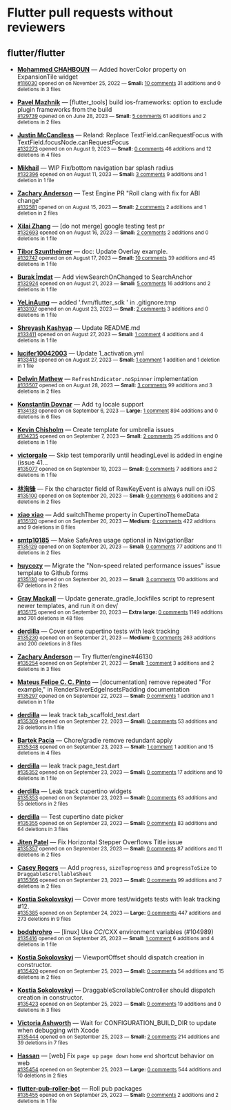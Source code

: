 # Flutter pull requests without reviewers

## flutter/flutter

* **[Mohammed  CHAHBOUN](https://github.com/M97Chahboun)** &mdash; Added hoverColor property on ExpansionTile widget<br />
    <sub>[#116030](https://github.com/flutter/flutter/pull/116030) opened on on November 25, 2022 &mdash; **Small:** [10 comments](https://github.com/flutter/flutter/pull/116030) 31 additions and 0 deletions in 3 files</sub><br />

* **[Pavel Mazhnik](https://github.com/p-mazhnik)** &mdash; [flutter_tools] build ios-frameworks: option to exclude plugin frameworks from the build<br />
    <sub>[#129739](https://github.com/flutter/flutter/pull/129739) opened on on June 28, 2023 &mdash; **Small:** [5 comments](https://github.com/flutter/flutter/pull/129739) 61 additions and 2 deletions in 2 files</sub><br />

* **[Justin McCandless](https://github.com/justinmc)** &mdash; Reland: Replace TextField.canRequestFocus with TextField.focusNode.canRequestFocus<br />
    <sub>[#132273](https://github.com/flutter/flutter/pull/132273) opened on on August 9, 2023 &mdash; **Small:** [0 comments](https://github.com/flutter/flutter/pull/132273) 46 additions and 12 deletions in 4 files</sub><br />

* **[Mikhail](https://github.com/mishapark)** &mdash; WIP Fix/bottom navigation bar splash radius<br />
    <sub>[#132396](https://github.com/flutter/flutter/pull/132396) opened on on August 11, 2023 &mdash; **Small:** [3 comments](https://github.com/flutter/flutter/pull/132396) 9 additions and 1 deletion in 1 file</sub><br />

* **[Zachary Anderson](https://github.com/zanderso)** &mdash; Test Engine PR "Roll clang with fix for ABI change"<br />
    <sub>[#132581](https://github.com/flutter/flutter/pull/132581) opened on on August 15, 2023 &mdash; **Small:** [2 comments](https://github.com/flutter/flutter/pull/132581) 2 additions and 1 deletion in 2 files</sub><br />

* **[Xilai Zhang](https://github.com/XilaiZhang)** &mdash; [do not merge] google testing test pr<br />
    <sub>[#132693](https://github.com/flutter/flutter/pull/132693) opened on on August 16, 2023 &mdash; **Small:** [2 comments](https://github.com/flutter/flutter/pull/132693) 2 additions and 0 deletions in 1 file</sub><br />

* **[Tibor Szuntheimer](https://github.com/Producer86)** &mdash; doc: Update Overlay example.<br />
    <sub>[#132747](https://github.com/flutter/flutter/pull/132747) opened on on August 17, 2023 &mdash; **Small:** [10 comments](https://github.com/flutter/flutter/pull/132747) 39 additions and 45 deletions in 1 file</sub><br />

* **[Burak İmdat](https://github.com/burakJs)** &mdash; Add viewSearchOnChanged to SearchAnchor<br />
    <sub>[#132924](https://github.com/flutter/flutter/pull/132924) opened on on August 21, 2023 &mdash; **Small:** [5 comments](https://github.com/flutter/flutter/pull/132924) 16 additions and 2 deletions in 1 file</sub><br />

* **[YeLinAung](https://github.com/b14cknc0d3)** &mdash; added '.fvm/flutter_sdk ' in .gitignore.tmp<br />
    <sub>[#133107](https://github.com/flutter/flutter/pull/133107) opened on on August 23, 2023 &mdash; **Small:** [2 comments](https://github.com/flutter/flutter/pull/133107) 3 additions and 0 deletions in 1 file</sub><br />

* **[Shreyash Kashyap](https://github.com/SYK-08)** &mdash; Update README.md<br />
    <sub>[#133411](https://github.com/flutter/flutter/pull/133411) opened on on August 27, 2023 &mdash; **Small:** [1 comment](https://github.com/flutter/flutter/pull/133411) 4 additions and 4 deletions in 1 file</sub><br />

* **[lucifer10042003](https://github.com/lucifer10042003)** &mdash; Update 1_activation.yml<br />
    <sub>[#133413](https://github.com/flutter/flutter/pull/133413) opened on on August 27, 2023 &mdash; **Small:** [1 comment](https://github.com/flutter/flutter/pull/133413) 1 addition and 1 deletion in 1 file</sub><br />

* **[Delwin Mathew](https://github.com/opxdelwin)** &mdash; `RefreshIndicator.noSpinner` implementation<br />
    <sub>[#133507](https://github.com/flutter/flutter/pull/133507) opened on on August 28, 2023 &mdash; **Small:** [3 comments](https://github.com/flutter/flutter/pull/133507) 99 additions and 3 deletions in 2 files</sub><br />

* **[Konstantin Dovnar](https://github.com/Vorkytaka)** &mdash; Add `tg` locale support<br />
    <sub>[#134133](https://github.com/flutter/flutter/pull/134133) opened on on September 6, 2023 &mdash; **Large:** [1 comment](https://github.com/flutter/flutter/pull/134133) 894 additions and 0 deletions in 6 files</sub><br />

* **[Kevin Chisholm](https://github.com/itsjustkevin)** &mdash; Create template for umbrella issues<br />
    <sub>[#134235](https://github.com/flutter/flutter/pull/134235) opened on on September 7, 2023 &mdash; **Small:** [2 comments](https://github.com/flutter/flutter/pull/134235) 25 additions and 0 deletions in 1 file</sub><br />

* **[victorgalo](https://github.com/victorgalo)** &mdash; Skip test temporarily until headingLevel is added in engine (issue 41…<br />
    <sub>[#135077](https://github.com/flutter/flutter/pull/135077) opened on on September 19, 2023 &mdash; **Small:** [0 comments](https://github.com/flutter/flutter/pull/135077) 7 additions and 2 deletions in 1 file</sub><br />

* **[林洵锋](https://github.com/LinXunFeng)** &mdash; Fix the character field of RawKeyEvent is always null on iOS<br />
    <sub>[#135100](https://github.com/flutter/flutter/pull/135100) opened on on September 20, 2023 &mdash; **Small:** [0 comments](https://github.com/flutter/flutter/pull/135100) 6 additions and 2 deletions in 2 files</sub><br />

* **[xiao xiao](https://github.com/xiaoxiaowesley)** &mdash; Add switchTheme property in CupertinoThemeData <br />
    <sub>[#135120](https://github.com/flutter/flutter/pull/135120) opened on on September 20, 2023 &mdash; **Medium:** [0 comments](https://github.com/flutter/flutter/pull/135120) 422 additions and 9 deletions in 8 files</sub><br />

* **[smtp10185](https://github.com/smtp10185)** &mdash; Make SafeArea usage optional in NavigationBar<br />
    <sub>[#135129](https://github.com/flutter/flutter/pull/135129) opened on on September 20, 2023 &mdash; **Small:** [0 comments](https://github.com/flutter/flutter/pull/135129) 77 additions and 11 deletions in 2 files</sub><br />

* **[huycozy](https://github.com/huycozy)** &mdash; Migrate the "Non-speed related performance issues" issue template to Github forms<br />
    <sub>[#135130](https://github.com/flutter/flutter/pull/135130) opened on on September 20, 2023 &mdash; **Small:** [3 comments](https://github.com/flutter/flutter/pull/135130) 170 additions and 67 deletions in 2 files</sub><br />

* **[Gray Mackall](https://github.com/gmackall)** &mdash; Update generate_gradle_lockfiles script to represent newer templates, and run it on dev/<br />
    <sub>[#135175](https://github.com/flutter/flutter/pull/135175) opened on on September 20, 2023 &mdash; **Extra large:** [0 comments](https://github.com/flutter/flutter/pull/135175) 1149 additions and 701 deletions in 48 files</sub><br />

* **[derdilla](https://github.com/NobodyForNothing)** &mdash; Cover some cupertino tests with leak tracking<br />
    <sub>[#135230](https://github.com/flutter/flutter/pull/135230) opened on on September 21, 2023 &mdash; **Medium:** [0 comments](https://github.com/flutter/flutter/pull/135230) 263 additions and 200 deletions in 8 files</sub><br />

* **[Zachary Anderson](https://github.com/zanderso)** &mdash; Try flutter/engine#46130<br />
    <sub>[#135254](https://github.com/flutter/flutter/pull/135254) opened on on September 21, 2023 &mdash; **Small:** [1 comment](https://github.com/flutter/flutter/pull/135254) 3 additions and 2 deletions in 3 files</sub><br />

* **[Mateus Felipe C. C. Pinto](https://github.com/mateusfccp)** &mdash; [documentation] remove repeated "For example," in RenderSliverEdgeInsetsPadding documentation<br />
    <sub>[#135297](https://github.com/flutter/flutter/pull/135297) opened on on September 22, 2023 &mdash; **Small:** [0 comments](https://github.com/flutter/flutter/pull/135297) 1 addition and 1 deletion in 1 file</sub><br />

* **[derdilla](https://github.com/NobodyForNothing)** &mdash; leak track tab_scaffold_test.dart<br />
    <sub>[#135309](https://github.com/flutter/flutter/pull/135309) opened on on September 22, 2023 &mdash; **Small:** [0 comments](https://github.com/flutter/flutter/pull/135309) 53 additions and 28 deletions in 1 file</sub><br />

* **[Bartek Pacia](https://github.com/bartekpacia)** &mdash; Chore/gradle remove redundant apply<br />
    <sub>[#135348](https://github.com/flutter/flutter/pull/135348) opened on on September 23, 2023 &mdash; **Small:** [1 comment](https://github.com/flutter/flutter/pull/135348) 1 addition and 15 deletions in 4 files</sub><br />

* **[derdilla](https://github.com/NobodyForNothing)** &mdash; leak track page_test.dart<br />
    <sub>[#135352](https://github.com/flutter/flutter/pull/135352) opened on on September 23, 2023 &mdash; **Small:** [0 comments](https://github.com/flutter/flutter/pull/135352) 17 additions and 10 deletions in 1 file</sub><br />

* **[derdilla](https://github.com/NobodyForNothing)** &mdash; Leak track cupertino widgets<br />
    <sub>[#135353](https://github.com/flutter/flutter/pull/135353) opened on on September 23, 2023 &mdash; **Small:** [0 comments](https://github.com/flutter/flutter/pull/135353) 63 additions and 55 deletions in 2 files</sub><br />

* **[derdilla](https://github.com/NobodyForNothing)** &mdash; Test cupertino date picker<br />
    <sub>[#135355](https://github.com/flutter/flutter/pull/135355) opened on on September 23, 2023 &mdash; **Small:** [0 comments](https://github.com/flutter/flutter/pull/135355) 83 additions and 64 deletions in 3 files</sub><br />

* **[Jiten Patel](https://github.com/thejitenpatel)** &mdash; Fix Horizontal Stepper Overflows Title issue<br />
    <sub>[#135357](https://github.com/flutter/flutter/pull/135357) opened on on September 23, 2023 &mdash; **Small:** [0 comments](https://github.com/flutter/flutter/pull/135357) 87 additions and 11 deletions in 2 files</sub><br />

* **[Casey Rogers](https://github.com/caseycrogers)** &mdash; Add `progress`, `sizeToprogress` and `progressToSize` to `DraggableScrollableSheet`<br />
    <sub>[#135366](https://github.com/flutter/flutter/pull/135366) opened on on September 23, 2023 &mdash; **Small:** [0 comments](https://github.com/flutter/flutter/pull/135366) 99 additions and 7 deletions in 2 files</sub><br />

* **[Kostia Sokolovskyi](https://github.com/ksokolovskyi)** &mdash; Cover more test/widgets tests with leak tracking #12.<br />
    <sub>[#135385](https://github.com/flutter/flutter/pull/135385) opened on on September 24, 2023 &mdash; **Large:** [0 comments](https://github.com/flutter/flutter/pull/135385) 447 additions and 273 deletions in 9 files</sub><br />

* **[bodqhrohro](https://github.com/bodqhrohro)** &mdash; [linux] Use $CC/$CXX environment variables (#104989)<br />
    <sub>[#135416](https://github.com/flutter/flutter/pull/135416) opened on on September 25, 2023 &mdash; **Small:** [1 comment](https://github.com/flutter/flutter/pull/135416) 6 additions and 4 deletions in 1 file</sub><br />

* **[Kostia Sokolovskyi](https://github.com/ksokolovskyi)** &mdash; ViewportOffset should dispatch creation in constructor.<br />
    <sub>[#135420](https://github.com/flutter/flutter/pull/135420) opened on on September 25, 2023 &mdash; **Small:** [0 comments](https://github.com/flutter/flutter/pull/135420) 54 additions and 15 deletions in 2 files</sub><br />

* **[Kostia Sokolovskyi](https://github.com/ksokolovskyi)** &mdash; DraggableScrollableController should dispatch creation in constructor.<br />
    <sub>[#135423](https://github.com/flutter/flutter/pull/135423) opened on on September 25, 2023 &mdash; **Small:** [0 comments](https://github.com/flutter/flutter/pull/135423) 19 additions and 0 deletions in 3 files</sub><br />

* **[Victoria Ashworth](https://github.com/vashworth)** &mdash; Wait for CONFIGURATION_BUILD_DIR to update when debugging with Xcode<br />
    <sub>[#135444](https://github.com/flutter/flutter/pull/135444) opened on on September 25, 2023 &mdash; **Small:** [2 comments](https://github.com/flutter/flutter/pull/135444) 214 additions and 39 deletions in 7 files</sub><br />

* **[Hassan](https://github.com/htoor3)** &mdash; [web] Fix `page up` `page down` `home` `end` shortcut behavior on web<br />
    <sub>[#135454](https://github.com/flutter/flutter/pull/135454) opened on on September 25, 2023 &mdash; **Large:** [0 comments](https://github.com/flutter/flutter/pull/135454) 544 additions and 10 deletions in 2 files</sub><br />

* **[flutter-pub-roller-bot](https://github.com/flutter-pub-roller-bot)** &mdash; Roll pub packages<br />
    <sub>[#135455](https://github.com/flutter/flutter/pull/135455) opened on on September 25, 2023 &mdash; **Small:** [0 comments](https://github.com/flutter/flutter/pull/135455) 2 additions and 2 deletions in 1 file</sub><br />

